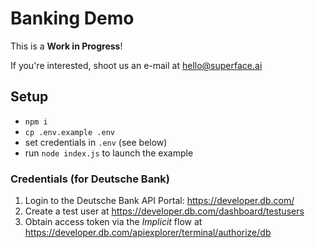 # Banking Demo

This is a **Work in Progress**!

If you're interested, shoot us an e-mail at hello@superface.ai

## Setup

- `npm i`
- `cp .env.example .env`
- set credentials in `.env` (see below)
- run `node index.js` to launch the example

### Credentials (for Deutsche Bank)

1. Login to the Deutsche Bank API Portal: https://developer.db.com/
1. Create a test user at https://developer.db.com/dashboard/testusers
1. Obtain access token via the *Implicit* flow at https://developer.db.com/apiexplorer/terminal/authorize/db